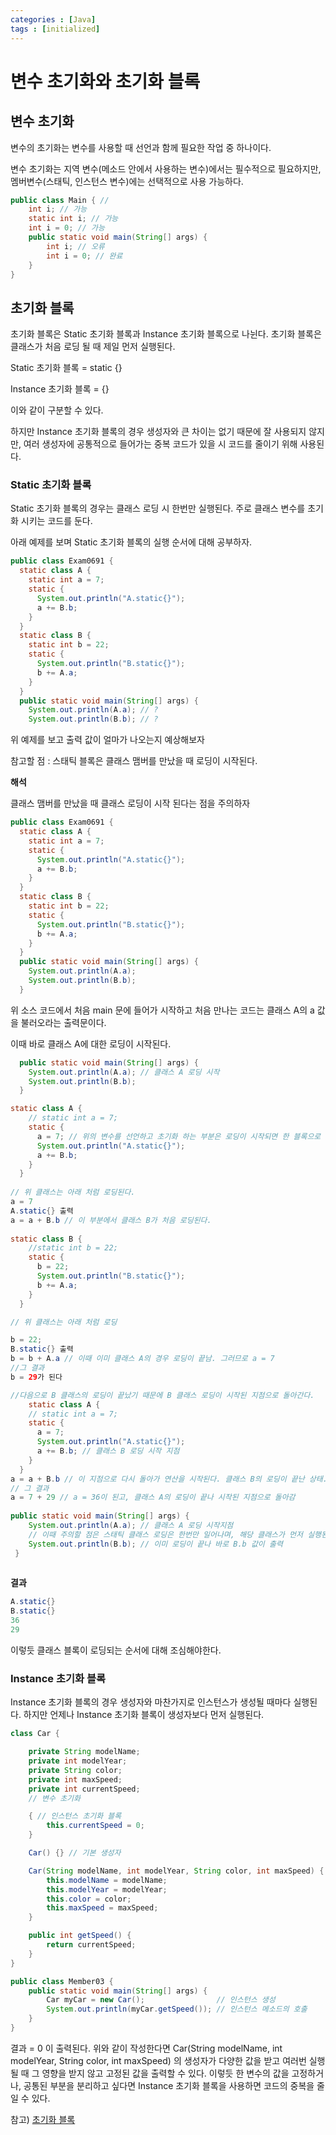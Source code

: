 ```yaml
---
categories : [Java]
tags : [initialized]
---
```




# 변수 초기화와 초기화 블록

## 변수 초기화

변수의 초기화는 변수를 사용할 때 선언과 함께 필요한 작업 중 하나이다.

변수 초기화는 지역 변수(메소드 안에서 사용하는 변수)에서는 필수적으로 필요하지만, 멤버변수(스태틱, 인스턴스 변수)에는 선택적으로 사용 가능하다.

```java
public class Main { //
    int i; // 가능
    static int i; // 가능
    int i = 0; // 가능
    public static void main(String[] args) {
        int i; // 오류
        int i = 0; // 완료
    }
}
```

## 초기화 블록

초기화 블록은 Static 초기화 블록과 Instance 초기화 블록으로 나뉜다. 초기화 블록은 클래스가 처음 로딩 될 때 제일 먼저 실행된다.

Static 초기화 블록 = static {}

Instance 초기화 블록 = {}

이와 같이 구분할 수 있다. 

하지만 Instance 초기화 블록의 경우 생성자와 큰 차이는 없기 때문에 잘 사용되지 않지만, 여러 생성자에 공통적으로 들어가는 중복 코드가 있을 시 코드를  줄이기 위해 사용된다.

### Static 초기화 블록

Static 초기화 블록의 경우는 클래스 로딩 시 한번만 실행된다. 주로 클래스 변수를 초기화 시키는 코드를 둔다.

아래 예제를 보며 Static 초기화 블록의 실행 순서에 대해 공부하자.

```java
public class Exam0691 {
  static class A {
    static int a = 7;
    static {
      System.out.println("A.static{}");
      a += B.b;
    }
  }
  static class B {
    static int b = 22;
    static {
      System.out.println("B.static{}");
      b += A.a;
    }
  }
  public static void main(String[] args) {
    System.out.println(A.a); // ?
    System.out.println(B.b); // ?
```

위 예제를 보고 출력 값이 얼마가 나오는지 예상해보자

참고할 점 : 스태틱 블록은 클래스 맴버를 만났을 때 로딩이 시작된다.

**해석**

클래스 맴버를 만났을 때 클래스 로딩이 시작 된다는 점을 주의하자

```java
public class Exam0691 {
  static class A {
    static int a = 7;
    static {
      System.out.println("A.static{}");
      a += B.b;
    }
  }
  static class B {
    static int b = 22;
    static {
      System.out.println("B.static{}");
      b += A.a;
    }
  }
  public static void main(String[] args) {
    System.out.println(A.a);
    System.out.println(B.b);
  }
```

위 소스 코드에서 처음 main 문에 들어가 시작하고 처음 만나는 코드는 클래스 A의 a 값을 불러오라는 출력문이다.

이때 바로 클래스 A에 대한 로딩이 시작된다. 

```java
  public static void main(String[] args) {
    System.out.println(A.a); // 클래스 A 로딩 시작
    System.out.println(B.b);
  }

static class A {
    // static int a = 7;
    static {
      a = 7; // 위의 변수를 선언하고 초기화 하는 부분은 로딩이 시작되면 한 블록으로 취급됨
      System.out.println("A.static{}");
      a += B.b;
    }
  }
 
// 위 클래스는 아래 처럼 로딩된다.
a = 7
A.static{} 출력
a = a + B.b // 이 부분에서 클래스 B가 처음 로딩된다. 
    
static class B {
    //static int b = 22;
    static {
      b = 22;
      System.out.println("B.static{}");
      b += A.a;
    }
  }

// 위 클래스는 아래 처럼 로딩

b = 22;
B.static{} 출력
b = b + A.a // 이때 이미 클래스 A의 경우 로딩이 끝남. 그러므로 a = 7
//그 결과
b = 29가 된다

//다음으로 B 클래스의 로딩이 끝났기 때문에 B 클래스 로딩이 시작된 지점으로 돌아간다.
    static class A {
    // static int a = 7;
    static {
      a = 7; 
      System.out.println("A.static{}");
      a += B.b; // 클래스 B 로딩 시작 지점
    }
  }
a = a + B.b // 이 지점으로 다시 돌아가 연산을 시작된다. 클래스 B의 로딩이 끝난 상태. 이때 각 변수의 값은 b = 29, a = 7
// 그 결과
a = 7 + 29 // a = 36이 된고, 클래스 A의 로딩이 끝나 시작된 지점으로 돌아감
    
public static void main(String[] args) {
    System.out.println(A.a); // 클래스 A 로딩 시작지점
    // 이때 주의할 점은 스태틱 클래스 로딩은 한번만 일어나며, 해당 클래스가 먼저 실행된 뒤, 그 다음 클래스 로딩 시작 지점의 코드가 실행됨
    System.out.println(B.b); // 이미 로딩이 끝나 바로 B.b 값이 출력
 }    
 
```

**결과**

```java
A.static{}
B.static{}
36
29
```

이렇듯 클래스 블록이 로딩되는 순서에 대해 조심해야한다. 

### Instance 초기화 블록

Instance 초기화 블록의 경우 생성자와 마찬가지로 인스턴스가 생성될 때마다 실행된다. 하지만 언제나 Instance 초기화 블록이 생성자보다 먼저 실행된다.

```java
class Car {

    private String modelName;
    private int modelYear;
    private String color;
    private int maxSpeed;
    private int currentSpeed;
    // 변수 초기화

    { // 인스턴스 초기화 블록
        this.currentSpeed = 0;
    }

    Car() {} // 기본 생성자

    Car(String modelName, int modelYear, String color, int maxSpeed) {
        this.modelName = modelName;
        this.modelYear = modelYear;
        this.color = color;
        this.maxSpeed = maxSpeed;
    }

    public int getSpeed() {
        return currentSpeed;
    }
}

public class Member03 {
    public static void main(String[] args) {
        Car myCar = new Car();                // 인스턴스 생성
        System.out.println(myCar.getSpeed()); // 인스턴스 메소드의 호출
    }
}
```

결과 = 0 이 출력된다. 위와 같이 작성한다면 Car(String modelName, int modelYear, String color, int maxSpeed) 의 생성자가 다양한 값을 받고 여러번 실행될 때 그 영향을 받지 않고 고정된 값을 출력할 수 있다. 이렇듯 한 변수의 값을 고정하거나, 공통된 부분을 분리하고 싶다면 Instance 초기화 블록을 사용하면 코드의 중복을 줄일 수 있다.



참고) [초기화 블록](https://tcpschool.com/java/java_member_initBlock)



